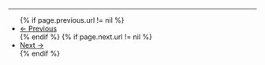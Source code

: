<hr />

<nav aria-label="...">
  <ul class="pager">
        {% if page.previous.url != nil %}
                <li class="previous"><a href="{{ site.baseurl }}{{ page.previous.url }}"><span aria-hidden="true">&larr;</span> Previous</a></li>
        {% endif %}
        {% if page.next.url != nil %}
                <li class="next"><a href="{{ site.baseurl }}{{ page.next.url }}">Next <span aria-hidden="true">&rarr;</span></a></li>
        {% endif %}
  </ul>
</nav>
